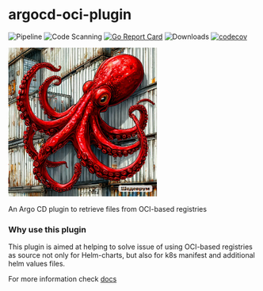 # argocd-oci-plugin
![Pipeline](https://github.com/ya-makariy/argocd-oci-plugin/workflows/Pipeline/badge.svg)
![Code Scanning](https://github.com/ya-makariy/argocd-oci-plugin/workflows/Code%20Scanning/badge.svg)
[![Go Report Card](https://goreportcard.com/badge/github.com/ya-makariy/argocd-oci-plugin)](https://goreportcard.com/report/github.com/ya-makariy/argocd-oci-plugin)
![Downloads](https://img.shields.io/github/downloads/IBM/argocd-oci-plugin/total?logo=github)
[![codecov](https://codecov.io/gh/ya-makariy/argocd-oci-plugin/branch/main/graph/badge.svg?token=6Xr7V8AMTE)](https://codecov.io/gh/ya-makariy/argocd-oci-plugin)

<img src="https://github.com/ya-makariy/argocd-oci-plugin/blob/main/assets/logo.png?raw=true" width="300" title="logo">

An Argo CD plugin to retrieve files from OCI-based registries

### Why use this plugin
This plugin is aimed at helping to solve issue of using OCI-based registries as source not only for Helm-charts, but also for k8s manifest and additional helm values files.

For more information check [docs](./DOCS.md)